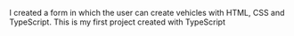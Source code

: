 I created a form in which the user can create vehicles with HTML, CSS and TypeScript. This is my first project created with TypeScript
